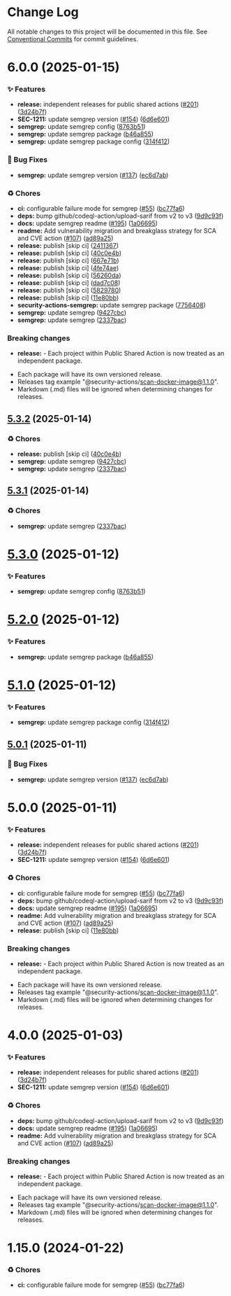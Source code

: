 # Change Log

All notable changes to this project will be documented in this file.
See [Conventional Commits](https://conventionalcommits.org) for commit guidelines.

# 6.0.0 (2025-01-15)


### ✨ Features

* **release:** independent releases for public shared actions ([#201](https://github.com/Kong/public-shared-actions/issues/201)) ([3d24b7f](https://github.com/Kong/public-shared-actions/commit/3d24b7f70c912df037063a571e59e789f4e49fc2))
* **SEC-1211:** update semgrep version ([#154](https://github.com/Kong/public-shared-actions/issues/154)) ([6d6e601](https://github.com/Kong/public-shared-actions/commit/6d6e6019a116933a92b20091e597eaf835104714))
* **semgrep:** update semgrep config ([8763b51](https://github.com/Kong/public-shared-actions/commit/8763b51412a5187904a77c3e9e13c2ce8c8e1435))
* **semgrep:** update semgrep package ([b46a855](https://github.com/Kong/public-shared-actions/commit/b46a855ad9eabfb68aecf16877f750a37b07eddb))
* **semgrep:** update semgrep package config ([314f412](https://github.com/Kong/public-shared-actions/commit/314f41200b01f715cd320497cb2996c1f011862b))


### 🐛 Bug Fixes

* **semgrep:** update semgrep version ([#137](https://github.com/Kong/public-shared-actions/issues/137)) ([ec6d7ab](https://github.com/Kong/public-shared-actions/commit/ec6d7ab91002beb679b53cce4395fea1b2d37690))


### ♻️ Chores

* **ci:** configurable failure mode for semgrep ([#55](https://github.com/Kong/public-shared-actions/issues/55)) ([bc77fa6](https://github.com/Kong/public-shared-actions/commit/bc77fa65f43dfb6b3ef0b9d258c02faf5892aab1))
* **deps:** bump github/codeql-action/upload-sarif from v2 to v3 ([9d9c93f](https://github.com/Kong/public-shared-actions/commit/9d9c93f3941969daff746687035bf8157514a300))
* **docs:** update semgrep readme ([#195](https://github.com/Kong/public-shared-actions/issues/195)) ([1a06695](https://github.com/Kong/public-shared-actions/commit/1a06695f203736707ff37957b7174d17402ed5ea))
* **readme:** Add vulnerability migration and breakglass strategy for SCA and CVE action ([#107](https://github.com/Kong/public-shared-actions/issues/107)) ([ad89a25](https://github.com/Kong/public-shared-actions/commit/ad89a255ff44a03377215b8bccbfdc17c8c7fb46))
* **release:** publish [skip ci] ([2411367](https://github.com/Kong/public-shared-actions/commit/24113672b968f585b8da65f06ac050d41c39a256))
* **release:** publish [skip ci] ([40c0e4b](https://github.com/Kong/public-shared-actions/commit/40c0e4b94770a94c8e3fa7a1b1d59ca450575a58))
* **release:** publish [skip ci] ([667e71b](https://github.com/Kong/public-shared-actions/commit/667e71b8991a47f73bb1ead54b500370a099f18c))
* **release:** publish [skip ci] ([4fe74ae](https://github.com/Kong/public-shared-actions/commit/4fe74ae4aeeaad36d0ad768e1079beba43fb30e8))
* **release:** publish [skip ci] ([56260da](https://github.com/Kong/public-shared-actions/commit/56260da583b82f88bd198e754d5eea22d96be5b0))
* **release:** publish [skip ci] ([dad7c08](https://github.com/Kong/public-shared-actions/commit/dad7c088cb128900d6ddc14db496fa7492d6d18b))
* **release:** publish [skip ci] ([5829780](https://github.com/Kong/public-shared-actions/commit/58297803d2f88ca94a0d3e25f740214b15da93ba))
* **release:** publish [skip ci] ([11e80bb](https://github.com/Kong/public-shared-actions/commit/11e80bb231ae182696a52f7ec7b0b9fae53303bf))
* **security-actions-semgrep:** update semgrep package ([7756408](https://github.com/Kong/public-shared-actions/commit/775640882f177b2db8ca265878f801b1db142ec3))
* **semgrep:** update semgrep ([9427cbc](https://github.com/Kong/public-shared-actions/commit/9427cbc62a30f8a650e34bb407651145d75dd12c))
* **semgrep:** update semgrep ([2337bac](https://github.com/Kong/public-shared-actions/commit/2337bacd80a889c67d4003c1c7e32e69b1f5f073))


### Breaking changes

* **release:** - Each project within Public Shared Action is now treated as an independent package.
- Each package will have its own versioned release.
- Releases tag example "@security-actions/scan-docker-image@1.1.0".
- Markdown (.md) files will be ignored when determining changes for releases.





## [5.3.2](https://github.com/Kong/public-shared-actions/compare/@security-actions/semgrep@5.3.0...@security-actions/semgrep@5.3.2) (2025-01-14)


### ♻️ Chores

* **release:** publish [skip ci] ([40c0e4b](https://github.com/Kong/public-shared-actions/commit/40c0e4b94770a94c8e3fa7a1b1d59ca450575a58))
* **semgrep:** update semgrep ([9427cbc](https://github.com/Kong/public-shared-actions/commit/9427cbc62a30f8a650e34bb407651145d75dd12c))
* **semgrep:** update semgrep ([2337bac](https://github.com/Kong/public-shared-actions/commit/2337bacd80a889c67d4003c1c7e32e69b1f5f073))





## [5.3.1](https://github.com/Kong/public-shared-actions/compare/@security-actions/semgrep@5.3.0...@security-actions/semgrep@5.3.1) (2025-01-14)


### ♻️ Chores

* **semgrep:** update semgrep ([2337bac](https://github.com/Kong/public-shared-actions/commit/2337bacd80a889c67d4003c1c7e32e69b1f5f073))





# [5.3.0](https://github.com/Kong/public-shared-actions/compare/@security-actions/semgrep@5.2.0...@security-actions/semgrep@5.3.0) (2025-01-12)


### ✨ Features

* **semgrep:** update semgrep config ([8763b51](https://github.com/Kong/public-shared-actions/commit/8763b51412a5187904a77c3e9e13c2ce8c8e1435))





# [5.2.0](https://github.com/Kong/public-shared-actions/compare/@security-actions/semgrep@5.1.0...@security-actions/semgrep@5.2.0) (2025-01-12)


### ✨ Features

* **semgrep:** update semgrep package ([b46a855](https://github.com/Kong/public-shared-actions/commit/b46a855ad9eabfb68aecf16877f750a37b07eddb))





# [5.1.0](https://github.com/Kong/public-shared-actions/compare/@security-actions/semgrep@5.0.1...@security-actions/semgrep@5.1.0) (2025-01-12)


### ✨ Features

* **semgrep:** update semgrep package config ([314f412](https://github.com/Kong/public-shared-actions/commit/314f41200b01f715cd320497cb2996c1f011862b))





## [5.0.1](https://github.com/Kong/public-shared-actions/compare/@security-actions/semgrep@5.0.0...@security-actions/semgrep@5.0.1) (2025-01-11)


### 🐛 Bug Fixes

* **semgrep:** update semgrep version ([#137](https://github.com/Kong/public-shared-actions/issues/137)) ([ec6d7ab](https://github.com/Kong/public-shared-actions/commit/ec6d7ab91002beb679b53cce4395fea1b2d37690))





# 5.0.0 (2025-01-11)


### ✨ Features

* **release:** independent releases for public shared actions ([#201](https://github.com/Kong/public-shared-actions/issues/201)) ([3d24b7f](https://github.com/Kong/public-shared-actions/commit/3d24b7f70c912df037063a571e59e789f4e49fc2))
* **SEC-1211:** update semgrep version ([#154](https://github.com/Kong/public-shared-actions/issues/154)) ([6d6e601](https://github.com/Kong/public-shared-actions/commit/6d6e6019a116933a92b20091e597eaf835104714))


### ♻️ Chores

* **ci:** configurable failure mode for semgrep ([#55](https://github.com/Kong/public-shared-actions/issues/55)) ([bc77fa6](https://github.com/Kong/public-shared-actions/commit/bc77fa65f43dfb6b3ef0b9d258c02faf5892aab1))
* **deps:** bump github/codeql-action/upload-sarif from v2 to v3 ([9d9c93f](https://github.com/Kong/public-shared-actions/commit/9d9c93f3941969daff746687035bf8157514a300))
* **docs:** update semgrep readme ([#195](https://github.com/Kong/public-shared-actions/issues/195)) ([1a06695](https://github.com/Kong/public-shared-actions/commit/1a06695f203736707ff37957b7174d17402ed5ea))
* **readme:** Add vulnerability migration and breakglass strategy for SCA and CVE action ([#107](https://github.com/Kong/public-shared-actions/issues/107)) ([ad89a25](https://github.com/Kong/public-shared-actions/commit/ad89a255ff44a03377215b8bccbfdc17c8c7fb46))
* **release:** publish [skip ci] ([11e80bb](https://github.com/Kong/public-shared-actions/commit/11e80bb231ae182696a52f7ec7b0b9fae53303bf))


### Breaking changes

* **release:** - Each project within Public Shared Action is now treated as an independent package.
- Each package will have its own versioned release.
- Releases tag example "@security-actions/scan-docker-image@1.1.0".
- Markdown (.md) files will be ignored when determining changes for releases.





# 4.0.0 (2025-01-03)


### ✨ Features

* **release:** independent releases for public shared actions ([#201](https://github.com/Kong/public-shared-actions/issues/201)) ([3d24b7f](https://github.com/Kong/public-shared-actions/commit/3d24b7f70c912df037063a571e59e789f4e49fc2))
* **SEC-1211:** update semgrep version ([#154](https://github.com/Kong/public-shared-actions/issues/154)) ([6d6e601](https://github.com/Kong/public-shared-actions/commit/6d6e6019a116933a92b20091e597eaf835104714))


### ♻️ Chores

* **deps:** bump github/codeql-action/upload-sarif from v2 to v3 ([9d9c93f](https://github.com/Kong/public-shared-actions/commit/9d9c93f3941969daff746687035bf8157514a300))
* **docs:** update semgrep readme ([#195](https://github.com/Kong/public-shared-actions/issues/195)) ([1a06695](https://github.com/Kong/public-shared-actions/commit/1a06695f203736707ff37957b7174d17402ed5ea))
* **readme:** Add vulnerability migration and breakglass strategy for SCA and CVE action ([#107](https://github.com/Kong/public-shared-actions/issues/107)) ([ad89a25](https://github.com/Kong/public-shared-actions/commit/ad89a255ff44a03377215b8bccbfdc17c8c7fb46))


### Breaking changes

* **release:** - Each project within Public Shared Action is now treated as an independent package.
- Each package will have its own versioned release.
- Releases tag example "@security-actions/scan-docker-image@1.1.0".
- Markdown (.md) files will be ignored when determining changes for releases.



# 1.15.0 (2024-01-22)


### ♻️ Chores

* **ci:** configurable failure mode for semgrep ([#55](https://github.com/Kong/public-shared-actions/issues/55)) ([bc77fa6](https://github.com/Kong/public-shared-actions/commit/bc77fa65f43dfb6b3ef0b9d258c02faf5892aab1))
